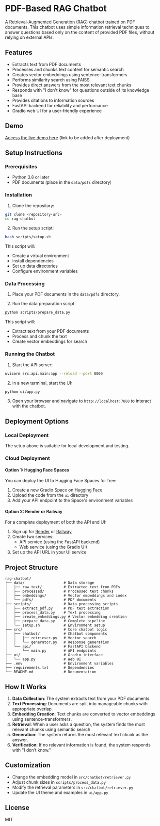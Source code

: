 # PDF-Based RAG Chatbot

A Retrieval-Augmented Generation (RAG) chatbot trained on PDF documents. This chatbot uses simple information retrieval techniques to answer questions based only on the content of provided PDF files, without relying on external APIs.

## Features

- Extracts text from PDF documents
- Processes and chunks text content for semantic search
- Creates vector embeddings using sentence-transformers
- Performs similarity search using FAISS
- Provides direct answers from the most relevant text chunks
- Responds with "I don't know" for questions outside of its knowledge base
- Provides citations to information sources
- FastAPI backend for reliability and performance
- Gradio web UI for a user-friendly experience

## Demo

[Access the live demo here](#) (link to be added after deployment)

## Setup Instructions

### Prerequisites

- Python 3.8 or later
- PDF documents (place in the `data/pdfs` directory)

### Installation

1. Clone the repository:

```bash
git clone <repository-url>
cd rag-chatbot
```

2. Run the setup script:

```bash
bash scripts/setup.sh
```

This script will:

- Create a virtual environment
- Install dependencies
- Set up data directories
- Configure environment variables

### Data Processing

1. Place your PDF documents in the `data/pdfs` directory.

2. Run the data preparation script:

```bash
python scripts/prepare_data.py
```

This script will:

- Extract text from your PDF documents
- Process and chunk the text
- Create vector embeddings for search

### Running the Chatbot

1. Start the API server:

```bash
uvicorn src.api.main:app --reload --port 8000
```

2. In a new terminal, start the UI:

```bash
python ui/app.py
```

3. Open your browser and navigate to `http://localhost:7860` to interact with the chatbot.

## Deployment Options

### Local Deployment

The setup above is suitable for local development and testing.

### Cloud Deployment

#### Option 1: Hugging Face Spaces

You can deploy the UI to Hugging Face Spaces for free:

1. Create a new Gradio Space on [Hugging Face](https://huggingface.co/spaces)
2. Upload the code from the `ui` directory
3. Add your API endpoint to the Space's environment variables

#### Option 2: Render or Railway

For a complete deployment of both the API and UI:

1. Sign up for [Render](https://render.com/) or [Railway](https://railway.app/)
2. Create two services:
   - API service (using the FastAPI backend)
   - Web service (using the Gradio UI)
3. Set up the API URL in your UI service

## Project Structure

```
rag-chatbot/
├── data/                  # Data storage
│   ├── raw_text/          # Extracted text from PDFs
│   ├── processed/         # Processed text chunks
│   ├── embeddings/        # Vector embeddings and index
│   └── pdfs/              # PDF documents
├── scripts/               # Data processing scripts
│   ├── extract_pdf.py     # PDF text extraction
│   ├── process_data.py    # Text processing
│   ├── create_embeddings.py # Vector embedding creation
│   ├── prepare_data.py    # Complete pipeline
│   └── setup.sh           # Environment setup
├── src/                   # Core chatbot logic
│   ├── chatbot/           # Chatbot components
│   │   ├── retriever.py   # Vector search
│   │   └── generator.py   # Response generation
│   └── api/               # FastAPI backend
│       └── main.py        # API endpoints
├── ui/                    # Gradio interface
│   └── app.py             # Web UI
├── .env                   # Environment variables
├── requirements.txt       # Dependencies
└── README.md              # Documentation
```

## How It Works

1. **Data Collection**: The system extracts text from your PDF documents.
2. **Text Processing**: Documents are split into manageable chunks with appropriate overlap.
3. **Embedding Creation**: Text chunks are converted to vector embeddings using sentence-transformers.
4. **Retrieval**: When a user asks a question, the system finds the most relevant chunks using semantic search.
5. **Generation**: The system returns the most relevant text chunk as the answer.
6. **Verification**: If no relevant information is found, the system responds with "I don't know."

## Customization

- Change the embedding model in `src/chatbot/retriever.py`
- Adjust chunk sizes in `scripts/process_data.py`
- Modify the retrieval parameters in `src/chatbot/retriever.py`
- Update the UI theme and examples in `ui/app.py`

## License

MIT
